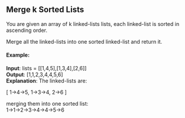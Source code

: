 ## Merge k Sorted Lists

<div id="problem_statement">
You are given an array of k linked-lists lists, each linked-list is sorted in ascending order.

Merge all the linked-lists into one sorted linked-list and return it.
</div>

#### Example:

**Input**: lists = [[1,4,5],[1,3,4],[2,6]]  
**Output**: [1,1,2,3,4,4,5,6]  
**Explanation**: The linked-lists are:  

[
  1->4->5,
  1->3->4,
  2->6
]

merging them into one sorted list:  
1->1->2->3->4->4->5->6
